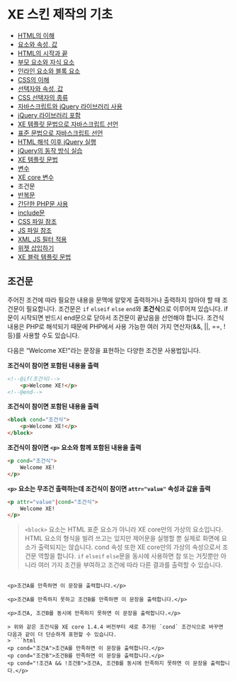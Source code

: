 # XE 스킨 제작의 기초

- [HTML의 이해](../../01_understand_html)
 - [요소와 속성, 값](../../01_understand_html/element_attribute_and_value)
 - [HTML의 시작과 끝](../../01_understand_html/start_and_end_of_html)
 - [부모 요소와 자식 요소](../../01_understand_html/parent_and_child_element)
 - [인라인 요소와 블록 요소](../../01_understand_html/inline_and_block_element)
- [CSS의 이해](../../02_understand_css)
 - [선택자와 속성, 값](../../02_understand_css/selector_attribute_and_value)
 - [CSS 선택자의 종류](../../02_understand_css/type_of_selector)
- [자바스크립트와 jQuery 라이브러리 사용](../../03_use_javascript_and_jquery)
 - [jQuery 라이브러리 포함](../../03_use_javascript_and_jquery/include_jquery)
 - [XE 템플릿 문법으로 자바스크립트 선언](../../03_use_javascript_and_jquery/init_javascript_with_template_grammar)
 - [표준 문법으로 자바스크립트 선언](../../03_use_javascript_and_jquery/init_javascript_with_standard_grammar)
 - [HTML 해석 이후 jQuery 실행](../../03_use_javascript_and_jquery/run_jquery_after_html_loading)
 - [jQuery의 동작 방식 실습](../../03_use_javascript_and_jquery/practice_jquery)
- [XE 템플릿 문법](../)
 - [변수](../variables)
 - [XE core 변수](../variables_of_xe_core)
 - 조건문
 - [반복문](../loop_grammar)
 - [간단한 PHP문 사용](../use_php_grammar)
 - [include문](../include_grammar)
 - [CSS 파일 참조](../css_reference)
 - [JS 파일 참조](../js_reference)
 - [XML JS 필터 적용](../use_xml_js_filter)
 - [위젯 삽입하기](../include_widget)
 - [XE 블럭 템플릿 문법](../block_template_grammar)

## 조건문

주어진 조건에 따라 필요한 내용을 문맥에 알맞게 출력하거나 출력하지 않아야 할 때 조건문이 필요합니다. 조건문은 `if` `elseif` `else` `end`와 **조건식**으로 이루어져 있습니다. if문이 시작되면 반드시 end문으로 닫아서 조건문이 끝났음을 선언해야 합니다. 조건식 내용은 PHP로 해석되기 때문에 PHP에서 사용 가능한 여러 가지 연산자(&&, ||, ==, ! 등)를 사용할 수도 있습니다.

다음은 “Welcome XE!"라는 문장을 표현하는 다양한 조건문 사용법입니다.

**조건식이 참이면 포함된 내용을 출력**

```html
<!--@if(조건식)-->
    <p>Welcome XE!</p>
<!--@end-->
```

**조건식이 참이면 포함된 내용을 출력**

```html
<block cond="조건식">
    <p>Welcome XE!</p>
</block>
```

**조건식이 참이면 `<p>` 요소와 함께 포함된 내용을 출력**

```html
<p cond="조건식">
    Welcome XE!
</p>
```

**`<p>` 요소는 무조건 출력하는데 조건식이 참이면 `attr="value"` 속성과 값을 출력**

```html
<p attr="value"|cond="조건식">
    Welcome XE!
</p>
```

> `<block>` 요소는 HTML 표준 요소가 아니라 XE core만의 가상의 요소입니다. HTML 요소의 형식을 빌려 쓰고는 있지만 제어문을 실행할 뿐 실제로 화면에 요소가 출력되지는 않습니다. cond 속성 또한 XE core만의 가상의 속성으로서 조건문 역할을 합니다. `if` `elseif` `else`문을 동시에 사용하면 참 또는 거짓뿐만 아니라 여러 가지 조건을 부여하고 조건에 따라 다른 결과를 출력할 수 있습니다.

> ```html
<!--@if(조건A)-->
    <p>조건A를 만족하면 이 문장을 출력합니다.</p>
<!--@elseif(조건B)-->
    <p>조건A를 만족하지 못하고 조건B를 만족하면 이 문장을 출력합니다.</p>
<!--@else-->
    <p>조건A, 조건B를 동시에 만족하지 못하면 이 문장을 출력합니다.</p>
<!--@end-->
```
> 위와 같은 조건식을 XE core 1.4.4 버전부터 새로 추가된 `cond` 조건식으로 바꾸면 다음과 같이 더 단순하게 표현할 수 있습니다.
> ```html
<p cond="조건A">조건A를 만족하면 이 문장을 출력합니다.</p>
<p cond="조건B">조건B를 만족하면 이 문장을 출력합니다.</p>
<p cond="!조건A && !조건B">조건A, 조건B를 동시에 만족하지 못하면 이 문장을 출력합니다.</p>
```

